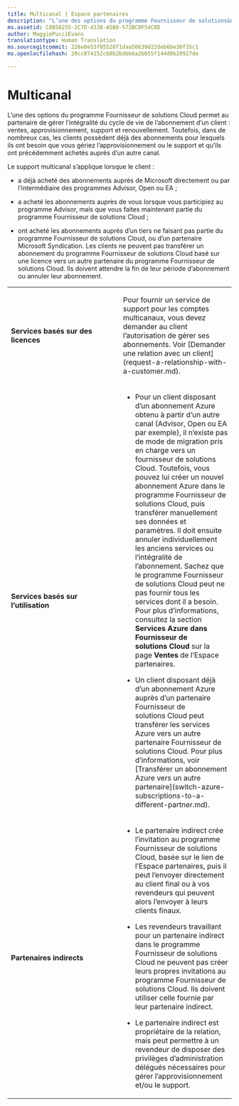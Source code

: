 ```yaml
---
title: Multicanal | Espace partenaires
description: "L’une des options du programme Fournisseur de solutions&nbsp;Cloud permet au partenaire de gérer l’intégralité du cycle de vie de l’abonnement d’un client&nbsp;: ventes, approvisionnement, support et renouvellement."
ms.assetid: C8B58255-2C7D-4338-A5B0-572BC0F54C0D
author: MaggiePucciEvans
translationtype: Human Translation
ms.sourcegitcommit: 226e0e53f85528f1daa50639d22deb6be30f35c1
ms.openlocfilehash: 20cc074152cb8b2bdbb6a2b055f144d0b20927de

---
```


# Multicanal


L’une des options du programme Fournisseur de solutions Cloud permet au partenaire de gérer l’intégralité du cycle de vie de l’abonnement d’un client&nbsp;: ventes, approvisionnement, support et renouvellement. Toutefois, dans de nombreux cas, les clients possèdent déjà des abonnements pour lesquels ils ont besoin que vous gériez l’approvisionnement ou le support et qu’ils ont précédemment achetés auprès d’un autre canal.

Le support multicanal s’applique lorsque le client&nbsp;:

-   a déjà acheté des abonnements auprès de Microsoft directement ou par l’intermédiaire des programmes Advisor, Open ou EA&nbsp;;

-   a acheté les abonnements auprès de vous lorsque vous participiez au programme Advisor, mais que vous faites maintenant partie du programme Fournisseur de solutions Cloud&nbsp;;

-   ont acheté les abonnements auprès d’un tiers ne faisant pas partie du programme Fournisseur de solutions Cloud, ou d’un partenaire Microsoft&nbsp;Syndication. Les clients ne peuvent pas transférer un abonnement du programme Fournisseur de solutions Cloud basé sur une licence vers un autre partenaire du programme Fournisseur de solutions Cloud. Ils doivent attendre la fin de leur période d’abonnement ou annuler leur abonnement.

<table>
<colgroup>
<col width="50%" />
<col width="50%" />
</colgroup>
<tbody>
<tr class="odd">
<td><p><strong>Services basés sur des licences</strong></p></td>
<td><p>Pour fournir un service de support pour les comptes multicanaux, vous devez demander au client l’autorisation de gérer ses abonnements. Voir [Demander une relation avec un client](request-a-relationship-with-a-customer.md).</p></td>
</tr>
<tr class="even">
<td><p><strong>Services basés sur l’utilisation</strong></p></td>
<td><ul>
<li><p>Pour un client disposant d’un abonnement Azure obtenu à partir d’un autre canal (Advisor, Open ou EA par exemple), il n’existe pas de mode de migration pris en charge vers un fournisseur de solutions Cloud. Toutefois, vous pouvez lui créer un nouvel abonnement Azure dans le programme Fournisseur de solutions Cloud, puis transférer manuellement ses données et paramètres. Il doit ensuite annuler individuellement les anciens services ou l’intégralité de l’abonnement. Sachez que le programme Fournisseur de solutions&nbsp;Cloud peut ne pas fournir tous les services dont il a besoin. Pour plus d’informations, consultez la section <strong>Services Azure dans Fournisseur de solutions&nbsp;Cloud</strong> sur la page <strong>Ventes</strong> de l’Espace partenaires.</p></li>
<li><p>Un client disposant déjà d’un abonnement Azure auprès d’un partenaire Fournisseur de solutions&nbsp;Cloud peut transférer les services Azure vers un autre partenaire Fournisseur de solutions&nbsp;Cloud. Pour plus d’informations, voir [Transférer un abonnement Azure vers un autre partenaire](switch-azure-subscriptions-to-a-different-partner.md).</p></li>
</ul></td>
</tr>
<tr class="odd">
<td><p><strong>Partenaires indirects</strong></p></td>
<td><ul>
<li><p>Le partenaire indirect crée l’invitation au programme Fournisseur de solutions Cloud, basée sur le lien de l’Espace partenaires, puis il peut l’envoyer directement au client final ou à vos revendeurs qui peuvent alors l’envoyer à leurs clients finaux.</p></li>
<li><p>Les revendeurs travaillant pour un partenaire indirect dans le programme Fournisseur de solutions Cloud ne peuvent pas créer leurs propres invitations au programme Fournisseur de solutions Cloud. Ils doivent utiliser celle fournie par leur partenaire indirect.</p></li>
<li><p>Le partenaire indirect est propriétaire de la relation, mais peut permettre à un revendeur de disposer des privilèges d’administration délégués nécessaires pour gérer l’approvisionnement et/ou le support.</p></li>
</ul></td>
</tr>
</tbody>
</table>

 

 

 






<!--HONumber=Nov16_HO4-->


